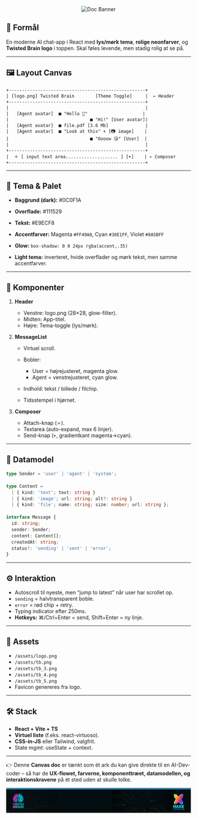 <div align="center">
  <img src="../assets/doc-banner.png" alt="Doc Banner">
</div>

## 🎯 Formål

En moderne AI chat-app i React med **lys/mørk tema**, **rolige neonfarver**, og **Twisted Brain logo** i toppen. Skal føles levende, men stadig rolig at se på.

---

## 🖼 Layout Canvas

```
+----------------------------------------------------+
| [logo.png] Twisted Brain        [Theme Toggle]     |  ← Header
+----------------------------------------------------+
|                                                    |
|   [Agent avatar]  ■ "Hello 👋"                     |
|                               ■ "Hi!" [User avatar]|
|   [Agent avatar]  ■ file.pdf [3.6 Mb]              |
|   [Agent avatar]  ■ "Look at this" + [📷 image]    |
|                               ■ "Oooow 😘" [User]  |
|                                                    |
+----------------------------------------------------+
|  ＋ [ input text area.................... ] [➤]    | ← Composer
+----------------------------------------------------+
```

---

## 🎨 Tema & Palet

* **Baggrund (dark):** #0C0F1A

* **Overflade:** #111529

* **Tekst:** #E9ECF8

* **Accentfarver:** Magenta `#FF49A8`, Cyan `#38E1FF`, Violet `#8A5BFF`

* **Glow:** `box-shadow: 0 0 24px rgba(accent,.35)`

* **Light tema:** inverteret, hvide overflader og mørk tekst, men samme accentfarver.

---

## 🧩 Komponenter

1. **Header**

   * Venstre: logo.png (28×28, glow-filter).
   * Midten: App-titel.
   * Højre: Tema-toggle (lys/mørk).

2. **MessageList**

   * Virtuel scroll.
   * Bobler:

     * User = højrejusteret, magenta glow.
     * Agent = venstrejusteret, cyan glow.
   * Indhold: tekst / billede / filchip.
   * Tidsstempel i hjørnet.

3. **Composer**

   * Attach-knap (`＋`).
   * Textarea (auto-expand, max 6 linjer).
   * Send-knap (`➤`, gradientkant magenta→cyan).

---

## 🔗 Datamodel

```ts
type Sender = 'user' | 'agent' | 'system';

type Content =
  | { kind: 'text'; text: string }
  | { kind: 'image'; url: string; alt?: string }
  | { kind: 'file'; name: string; size: number; url: string };

interface Message {
  id: string;
  sender: Sender;
  content: Content[];
  createdAt: string;
  status?: 'sending' | 'sent' | 'error';
}
```

---

## ⚙️ Interaktion

* Autoscroll til nyeste, men “jump to latest” når user har scrollet op.
* `sending` = halvtransparent boble.
* `error` = rød chip + retry.
* Typing indicator efter 250ms.
* **Hotkeys:** ⌘/Ctrl+Enter = send, Shift+Enter = ny linje.

---

## 📂 Assets

* `/assets/logo.png` 
* `/assets/tb.png`
* `/assets/tb_3.png`
* `/assets/tb_4.png`
* `/assets/tb_5.png`
* Favicon genereres fra logo.

---

## 🛠 Stack

* **React + Vite + TS**
* **Virtuel liste** (f.eks. react-virtuoso).
* **CSS-in-JS** eller Tailwind, valgfrit.
* State mgmt: useState + context.

---

👉 Denne **Canvas doc** er tænkt som ét ark du kan give direkte til en AI-Dev-coder – så har de **UX-flowet, farverne, komponenttræet, datamodellen, og interaktionskravene** på ét sted uden at skulle tolke.

<div align="center">
  <img src="../assets/footer.png" alt="Footer">
</div>
